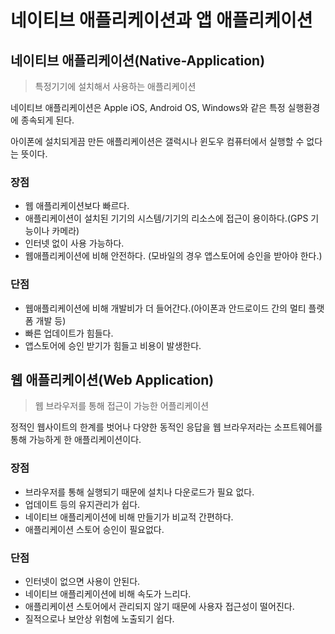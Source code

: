 # 네이티브 애플리케이션과 앱 애플리케이션

## 네이티브 애플리케이션(Native-Application)

> 특정기기에 설치해서 사용하는 애플리케이션
> 

네이티브 애플리케이션은 Apple iOS, Android OS, Windows와 같은 특정 실행환경에 종속되게 된다.

아이폰에 설치되게끔 만든 애플리케이션은 갤럭시나 윈도우 컴퓨터에서 실행할 수 없다는 뜻이다.

### 장점

- 웹 애플리케이션보다 빠르다.
- 애플리케이션이 설치된 기기의 시스템/기기의 리소스에 접근이 용이하다.(GPS 기능이나 카메라)
- 인터넷 없이 사용 가능하다.
- 웹애플리케이션에 비해 안전하다. (모바일의 경우 앱스토어에 승인을 받아야 한다.)

### 단점

- 웹애플리케이션에 비해 개발비가 더 들어간다.(아이폰과 안드로이드 간의 멀티 플랫폼 개발 등)
- 빠른 업데이트가 힘들다.
- 앱스토어에 승인 받기가 힘들고 비용이 발생한다.

## 웹 애플리케이션(Web Application)

> 웹 브라우저를 통해 접근이 가능한 어플리케이션
> 

정적인 웹사이트의 한계를 벗어나 다양한 동적인 응답을 웹 브라우저라는 소프트웨어를 통해 가능하게 한 애플리케이션이다.

### 장점

- 브라우저를 통해 실행되기 때문에 설치나 다운로드가 필요 없다.
- 업데이트 등의 유지관리가 쉽다.
- 네이티브 애플리케이션에 비해 만들기가 비교적 간편하다.
- 애플리케이션 스토어 승인이 필요없다.

### 단점

- 인터넷이 없으면 사용이 안된다.
- 네이티브 애플리케이션에 비해 속도가 느리다.
- 애플리케이션 스토어에서 관리되지 않기 때문에 사용자 접근성이 떨어진다.
- 질적으로나 보안상 위험에 노출되기 쉽다.